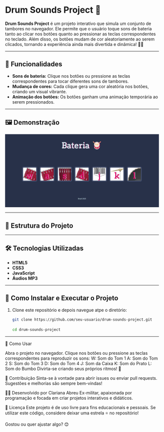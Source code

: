 # Drum Sounds Project 🥁

**Drum Sounds Project** é um projeto interativo que simula um conjunto de tambores no navegador. Ele permite que o usuário toque sons de bateria tanto ao clicar nos botões quanto ao pressionar as teclas correspondentes no teclado. Além disso, os botões mudam de cor aleatoriamente ao serem clicados, tornando a experiência ainda mais divertida e dinâmica! 🎨🎶

---

## 🚀 Funcionalidades

- **Sons de bateria:** Clique nos botões ou pressione as teclas correspondentes para tocar diferentes sons de tambores.
- **Mudança de cores:** Cada clique gera uma cor aleatória nos botões, criando um visual vibrante.
- **Animação dos botões:** Os botões ganham uma animação temporária ao serem pressionados.

---

## 🖼 Demonstração

![Drum Sounds Preview](/Projeto-bateria-start/assets/drum-preview.png)


---

## 📂 Estrutura do Projeto


---

## 🛠 Tecnologias Utilizadas

- **HTML5**
- **CSS3**
- **JavaScript**
- **Áudios MP3**

---

## 🔧 Como Instalar e Executar o Projeto

1. Clone este repositório e depois navegue atpe o diretório:  

   ```bash
   git clone https://github.com/seu-usuario/drum-sounds-project.git

   cd drum-sounds-project

---
  
🎯 Como Usar

Abra o projeto no navegador.
Clique nos botões ou pressione as teclas correspondentes para reproduzir os sons:
W: Som do Tom 1
A: Som do Tom 2
S: Som do Tom 3
D: Som do Tom 4
J: Som da Caixa
K: Som do Prato
L: Som do Bumbo
Divirta-se criando seus próprios ritmos! 🥁

🌟 Contribuição
Sinta-se à vontade para abrir issues ou enviar pull requests. Sugestões e melhorias são sempre bem-vindas!


👩‍💻 Desenvolvido por
Clariana Abreu
Ex-militar, apaixonada por programação e focada em criar projetos interativos e didáticos.

📜 Licença
Este projeto é de uso livre para fins educacionais e pessoais.
Se utilizar este código, considere deixar uma estrela ⭐ no repositório!

Gostou ou quer ajustar algo? 😊


